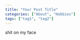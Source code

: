 ```yaml
---
title: "Your Post Title"
categories: ["About", "Hobbies"]
tags: ["tag1", "tag2"]
---
```


shit on my face